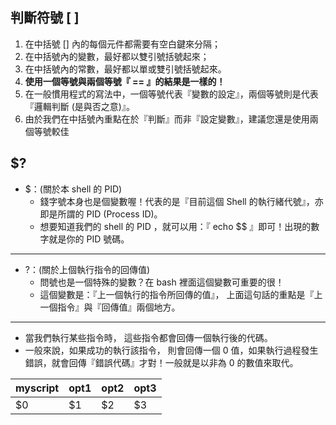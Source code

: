 ## 判斷符號 [ ]

1. 在中括號 [] 內的每個元件都需要有空白鍵來分隔；
2. 在中括號內的變數，最好都以雙引號括號起來；
3. 在中括號內的常數，最好都以單或雙引號括號起來。
4. **使用一個等號與兩個等號『 == 』的結果是一樣的！**
5. 在一般慣用程式的寫法中，一個等號代表『變數的設定』，兩個等號則是代表『邏輯判斷 (是與否之意)』。 
6. 由於我們在中括號內重點在於『判斷』而非『設定變數』，建議您還是使用兩個等號較佳



## $?

* $：(關於本 shell 的 PID)
    * 錢字號本身也是個變數喔！代表的是『目前這個 Shell 的執行緒代號』，亦即是所謂的 PID (Process ID)。 
    *   想要知道我們的 shell 的 PID ，就可以用：『 echo $$ 』即可！出現的數字就是你的 PID 號碼。
---
* ?：(關於上個執行指令的回傳值)
    * 問號也是一個特殊的變數？在 bash 裡面這個變數可重要的很！
    * 這個變數是：『上一個執行的指令所回傳的值』， 上面這句話的重點是『上一個指令』與『回傳值』兩個地方。
---
* 當我們執行某些指令時， 這些指令都會回傳一個執行後的代碼。
* 一般來說，如果成功的執行該指令， 則會回傳一個 0 值，如果執行過程發生錯誤，就會回傳『錯誤代碼』才對！一般就是以非為 0 的數值來取代。

| myscript | opt1 | opt2 | opt3 |
| ---- | ---- | ---- | ---- |
| $0 | $1 | $2 | $3 |



